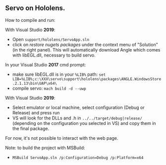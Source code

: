## Servo on Hololens.

How to compile and run:

With Visual Studio **2019**:
- Open `support/hololens/ServoApp.sln`
- click on *restore nugets packages* under the context menu of "Solution" (in the right panel). This will automatically download Angle which comes with libEGL.dll, necessary to build servo.

In your Visual Studio **2017** cmd prompt:
- make sure libEGL.dll is in your `%LIB%` path: `set LIB=%LIB%;c:\XXX\servo\support\hololens\packages\ANGLE.WindowsStore.2.1.13\bin\UAP\x64\`
- compile servo: `mach build -d --uwp`

With Visual Studio **2019**:
- Select emulator or local machine, select configuration (Debug or Release) and press run
- VS will look for the DLLs and .h in `../../target/debug|release/` (depending on the configuration you selected in VS) and copy them in the final package.

For now, it's not possible to interact with the web page.

Note: to build the project with MSBuild:
- `MSBuild ServoApp.sln /p:Configuration=Debug /p:Platform=x64`
